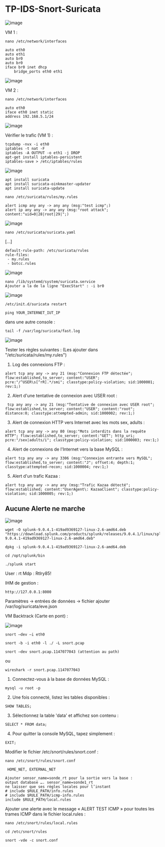# TP-IDS-Snort-Suricata


![image](https://user-images.githubusercontent.com/73076854/228902772-0b711fe5-d78f-4632-b2c8-380be839addb.png)


VM 1 :
```
nano /etc/network/interfaces
```

```
auto eth0
auto eth1
auto br0
auto br0
iface br0 inet dhcp
    bridge_ports eth0 eth1
```
![image](https://user-images.githubusercontent.com/73076854/228929294-84da1cef-e12a-4c10-a91b-86c4c66bf8a0.png)

VM 2 :
```
nano /etc/network/interfaces
```

```
auto eth0
iface eth0 inet static
address 192.168.5.1/24
```
![image](https://user-images.githubusercontent.com/73076854/228929446-2141d257-91c1-4fe9-bb64-094b8c88e21a.png)


Vérifier le trafic (VM 1) :
```
tcpdump -nvx -i eth0
iptables -t nat -F 
iptables -A OUTPUT -o eth1 -j DROP
apt-get install iptables-persistent 
iptables-save > /etc/iptables/rules
```
![image](https://user-images.githubusercontent.com/73076854/228929630-523f4063-1b41-48fb-bd25-9f20b6982f83.png)

```
apt install suricata
apt install suricata-oinkmaster-updater
apt install suricata-update
```

```
nano /etc/suricata/rules/my.rules
```

```
alert icmp any any -> any any (msg:"test icmp";)
alert ip any any -> any any (msg:"root attack"; content:"uid=0|28|root|29|";) 
```
![image](https://user-images.githubusercontent.com/73076854/228929728-41678ed7-c59f-4440-8fd9-6b6a7a3561e4.png)

```
nano /etc/suricata/suricata.yaml
```
[...]
```
default-rule-path: /etc/suricata/rules
rule-files:
 - my.rules
 - botcc.rules
```
![image](https://user-images.githubusercontent.com/73076854/228929823-7fa2e090-39b0-4f8b-87c6-c79cfae6524f.png)

```
nano /lib/systemd/system/suricata.service 
Ajouter a la de la ligne "ExecStart" : -i br0
```
![image](https://user-images.githubusercontent.com/73076854/228929897-1defafc9-b97a-4923-945d-1aa85de83fbe.png)

```
/etc/init.d/suricata restart
```

```
ping YOUR_INTERNET_IUT_IP
```

dans une autre console : 
```
tail -f /var/log/suricata/fast.log 
```
![image](https://user-images.githubusercontent.com/73076854/228930267-b65c154e-c9aa-4690-8acd-2c267437d3e0.png)

Tester les règles suivantes :
(Les ajouter dans "/etc/suricata/rules/my.rules")
1. Log des connexions FTP :
```
alert tcp any any -> any 21 (msg:"Connexion FTP détectée"; flow:established,to_server; content:"USER"; pcre:"/^USER\s[^rR].*/smi"; classtype:policy-violation; sid:1000001; rev:1;)
```

2. Alert d'une tentative de connexion avec USER root :
```
 tcp any any -> any 21 (msg:"Tentative de connexion avec USER root"; flow:established,to_server; content:"USER"; content:"root"; distance:0; classtype:attempted-admin; sid:1000002; rev:1;)
```

3. Alert de connexion HTTP vers Internet avec les mots sex, adults :
```
alert tcp any any -> any 80 (msg:"Mots interdits dans la requête HTTP"; flow:established,to_server; content:"GET"; http_uri; pcre:"/sex|adults/i"; classtype:policy-violation; sid:1000003; rev:1;)
```

4. Alert de connexions de l'Internet vers la base MySQL :
```
alert tcp any any -> any 3306 (msg:"Connexion entrante vers MySQL"; flow:established,to_server; content:"J"; offset:4; depth:1; classtype:attempted-recon; sid:1000004; rev:1;)
```

5. Alert d'un trafic Kazaa :
```
alert tcp any any -> any any (msg:"Trafic Kazaa détecté"; flow:established; content:"UserAgent\: KazaaClient"; classtype:policy-violation; sid:1000005; rev:1;)
```
## Aucune Alerte ne marche
![image](https://user-images.githubusercontent.com/73076854/228930415-49fa0125-a47a-46e7-a8bc-867d0d8a27cb.png)

```
wget -O splunk-9.0.4.1-419ad9369127-linux-2.6-amd64.deb "https://download.splunk.com/products/splunk/releases/9.0.4.1/linux/splunk-9.0.4.1-419ad9369127-linux-2.6-amd64.deb"
```

```
dpkg -i splunk-9.0.4.1-419ad9369127-linux-2.6-amd64.deb
```

```
cd /opt/splunk/bin
```

```
./splunk start
```
User : rt
Mdp : Rtlry85!

IHM de gestion : 
```
http://127.0.0.1:8000
```

Paramètres → entrées de données → fichier ajouter /var/log/suricata/eve.json

VM Backtrack (Carte en pont) :

![image](https://user-images.githubusercontent.com/73076854/228930607-e20e5517-d60b-4ff2-92de-0e76d3266031.png)

```
snort –dev –i eth0
```

```
snort -b -i eth0 -l ./ -L snort.pcap
```

```
snort –dev snort.pcap.1147077043 (attention au path)
```

ou

```
wireshark -r snort.pcap.1147077043
```

1. Connectez-vous à la base de données MySQL :
```
mysql -u root -p
```

2. Une fois connecté, listez les tables disponibles :
```
SHOW TABLES;
```

3. Sélectionnez la table 'data' et affichez son contenu :
```
SELECT * FROM data;
```

4. Pour quitter la console MySQL, tapez simplement :
```
EXIT;
```

Modifier le fichier /etc/snort/rules/snort.conf :
```
nano /etc/snort/rules/snort.conf
```
```
 HOME_NET, EXTERNAL_NET
```

```
Ajouter sensor_name=sonde_rt pour la sortie vers la base :
output database …. sensor_name=sonde1_rt
ne laisser que ses règles locales pour l’instant
# include $RULE_PATH/info.rules
# include $RULE_PATH/icmp-info.rules
include $RULE_PATH/local.rules
```

Ajouter une alerte avec le message « ALERT TEST ICMP » pour toutes les trames ICMP
dans le fichier local.rules :
```
nano /etc/snort/rules/local.rules
```

```
cd /etc/snort/rules
```

```
snort -vde -c snort.conf
```

